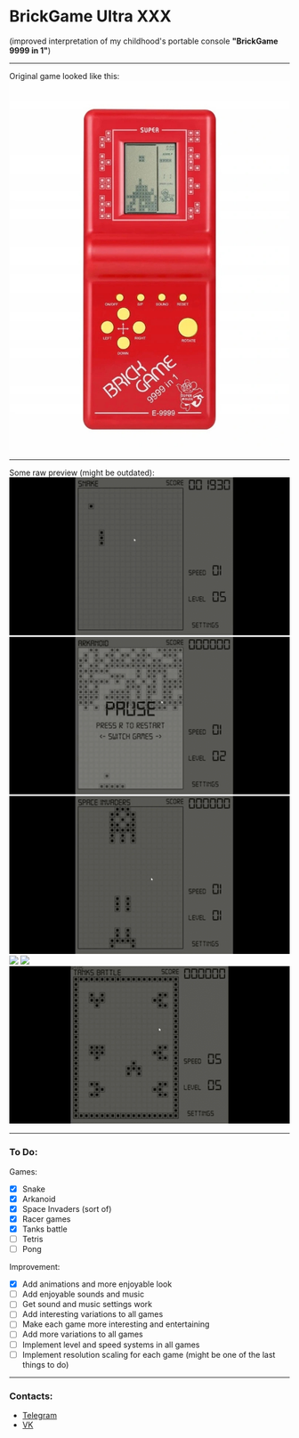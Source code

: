 # BrickGame Ultra XXX #
(improved interpretation of my childhood's portable console 
__"BrickGame 9999 in 1"__)
***
Original game looked like this:
![img.png](essentials/readme_media/img.png)
***
Some raw preview
(might be outdated):
![](essentials/readme_media/snake.gif)
![](essentials/readme_media/arkanoid.gif)
![](essentials/readme_media/invaders.gif)
![](essentials/readme_media/traffic_racer.gif)
![](essentials/readme_media/tunnel_racer.gif)
![](essentials/readme_media/tanks_battle.gif)
***
### To Do: ###
Games:
- [x] Snake
- [x] Arkanoid
- [x] Space Invaders (sort of)
- [x] Racer games
- [x] Tanks battle
- [ ] Tetris
- [ ] Pong

Improvement:
- [x] Add animations and more enjoyable look
- [ ] Add enjoyable sounds and music
- [ ] Get sound and music settings work
- [ ] Add interesting variations to all games
- [ ] Make each game more interesting and entertaining
- [ ] Add more variations to all games
- [ ] Implement level and speed systems in all games
- [ ] Implement resolution scaling for each game (might be one of the last things to do)
***
### Contacts:
* [Telegram](https://t.me/crawlic)
* [VK](https://vk.com/ovalmercyy)
